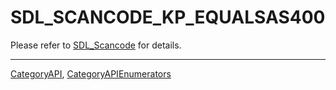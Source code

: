 # SDL_SCANCODE_KP_EQUALSAS400

Please refer to [SDL_Scancode](SDL_Scancode) for details.

----
[CategoryAPI](CategoryAPI), [CategoryAPIEnumerators](CategoryAPIEnumerators)

